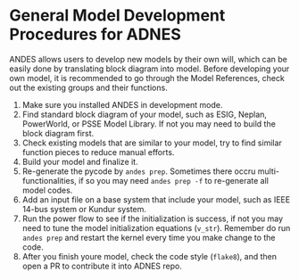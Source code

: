 # General Model Development Procedures for ADNES

ANDES allows users to develop new models by their own will, which can be easily done by translating block diagram into model.
Before developing your own model, it is recommended to go through the Model References, check out the existing groups and their functions.

1. Make sure you installed ANDES in development mode.
2. Find standard block diagram of your model, such as ESIG, Neplan, PowerWorld, or PSSE Model Library. If not you may need to build the block diagram first.
3. Check existing models that are similar to your model, try to find similar function pieces to reduce manual efforts.
4. Build your model and finalize it.
5. Re-generate the pycode by ``andes prep``. Sometimes there occru multi-functionalities, if so you may need ``andes prep -f`` to re-generate all model codes.
6. Add an input file on a base system that include your model, such as IEEE 14-bus system or Kundur system.
7. Run the power flow to see if the initialization is success, if not you may need to tune the model initialization equations (``v_str``). Remember do run ``andes prep`` and restart the kernel every time you make change to the code.
8. After you finish youre model, check the code style (``flake8``), and then open a PR to contribute it into ADNES repo.
